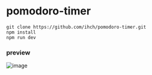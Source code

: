# pomodoro-timer

```
git clone https://github.com/ihch/pomodoro-timer.git
npm install
npm run dev
```

### preview

![image](https://user-images.githubusercontent.com/18340344/207809170-46d2ca62-bccb-43e3-9667-1e98d573a40e.png)
